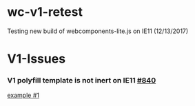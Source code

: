 # wc-v1-retest

Testing new build of webcomponents-lite.js on IE11 (12/13/2017)

# V1-Issues

### V1 polyfill template is not inert on IE11 [#840](https://github.com/webcomponents/webcomponentsjs/issues/840)

[example #1](https://jeff17robbins.github.io/wc-v1-restest/inert_polyfill.html)
